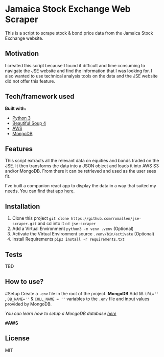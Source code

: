 # Jamaica Stock Exchange Web Scraper
This is a script to scrape stock & bond price data from the Jamaica Stock Exchange website.

## Motivation
I created this script because I found it difficult and time consuming to navigate the JSE website and find the information that I was looking for. I also wanted to use technical analysis tools on the data and the JSE website did not offer this feature.


## Tech/framework used
<b>Built with:</b>
- [Python 3](https://www.python.org)  
- [Beautiful Soup 4](https://www.crummy.com/software/BeautifulSoup)
- [AWS](https://aws.amazon.com)
- [MongoDB](https://www.mongodb.com)

## Features
This script extracts all the relevant data on equities and bonds traded on the JSE. It then transforms the data into a JSON object and loads it into AWS S3 and/or MongoDB. From there it can be retrieved and used as the user sees fit. 

I've built a companion react app to display the data in a way that suited my needs. You can find that app [here](https://github.com/romallen/jse-chart-react).


## Installation
1. Clone this project `git clone https://github.com/romallen/jse-scraper.git` and cd into it `cd jse-scraper`
2. Add a Virtual Environment `python3 -m venv .venv` (Optional)
3. Activate the Virtual Environment source `.venv/bin/activate` (Optional)
4. Install Requirements `pip3 install -r requirements.txt`
## Tests
TBD

## How to use?
#Setup
Create a `.env` file in the root of the project.
<b>MongoDB</b> 
Add  `DB_URL=''` , `DB_NAME=''` & `COLL_NAME = ''` variables to the `.env` file and input values provided by MongoDB.

*You can learn how to setup a MongoDB database [here](https://www.mongodb.com/basics/create-database)*


<b>#AWS</b>




## License
MIT
